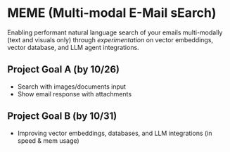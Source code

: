 # MEME (Multi-modal E-Mail sEarch)
Enabling performant natural language search of your emails multi-modally (text and visuals only) through _experimentation_ on vector embeddings, vector database, and LLM agent integrations.

## Project Goal A (by 10/26)
- Search with images/documents input
- Show email response with attachments

## Project Goal B (by 10/31)
- Improving vector embeddings, databases, and LLM integrations (in speed & mem usage)
